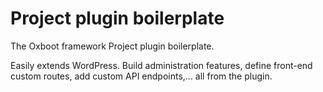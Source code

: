 Project plugin boilerplate
==================

The Oxboot framework Project plugin boilerplate.

Easily extends WordPress. Build administration features, define front-end custom routes,
add custom API endpoints,... all from the plugin.
